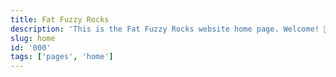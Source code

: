 ```yaml
---
title: Fat Fuzzy Rocks
description: 'This is the Fat Fuzzy Rocks website home page. Welcome! 🐰'
slug: home
id: '000'
tags: ['pages', 'home']
---
```

